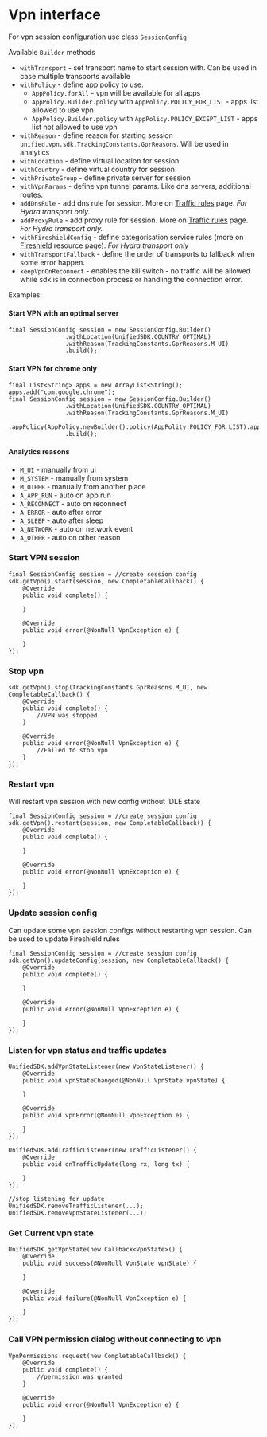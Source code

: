 # Vpn interface

For vpn session configuration use class `SessionConfig`

Available `Builder` methods

* `withTransport` - set transport name to start session with. Can be used in case multiple transports available
* `withPolicy` - define app policy to use.
  * `AppPolicy.forAll` - vpn will be available for all apps
  * `AppPolicy.Builder.policy` with `AppPolicy.POLICY_FOR_LIST` - apps list allowed to use vpn
  * `AppPolicy.Builder.policy` with `AppPolicy.POLICY_EXCEPT_LIST` - apps list not allowed to use vpn
* `withReason` - define reason for starting session `unified.vpn.sdk.TrackingConstants.GprReasons`. Will be used in analytics
* `withLocation` - define virtual location for session
* `withCountry` - define virtual country for session
* `withPrivateGroup` - define private server for session
* `withVpnParams` - define vpn tunnel params. Like dns servers, additional routes.
* `addDnsRule` - add dns rule for session. More on [Traffic rules](../traffic-rules.md) page. _For Hydra transport only._&#x20;
* `addProxyRule` - add proxy rule for session. More on [Traffic rules](../traffic-rules.md) page. _For Hydra transport only._
* `withFireshieldConfig` - define categorisation service rules (more on [Fireshield](../fireshield-hydra-transport.md) resource page). _For Hydra transport only_
* `withTransportFallback` - define the order of transports to fallback when some error happen.&#x20;
* `keepVpnOnReconnect` - enables the kill switch - no traffic will be allowed while sdk is in connection process or handling the connection error.

Examples:

#### Start VPN with an optimal server

```
final SessionConfig session = new SessionConfig.Builder()
                .withLocation(UnifiedSDK.COUNTRY_OPTIMAL)
                .withReason(TrackingConstants.GprReasons.M_UI)
                .build();
```

#### Start VPN for chrome only

```
final List<String> apps = new ArrayList<String();
apps.add("com.google.chrome");
final SessionConfig session = new SessionConfig.Builder()
                .withLocation(UnifiedSDK.COUNTRY_OPTIMAL)
                .withReason(TrackingConstants.GprReasons.M_UI)
                .appPolicy(AppPolicy.newBuilder().policy(AppPolity.POLICY_FOR_LIST).appList(apps).build())
                .build(); 
```

#### Analytics reasons

* `M_UI` - manually from ui
* `M_SYSTEM` - manually from system
* `M_OTHER` - manually from another place
* `A_APP_RUN` - auto on app run
* `A_RECONNECT` - auto on reconnect
* `A_ERROR` - auto after error
* `A_SLEEP` - auto after sleep
* `A_NETWORK` - auto on network event
* `A_OTHER` - auto on other reason

### Start VPN session

```
final SessionConfig session = //create session config
sdk.getVpn().start(session, new CompletableCallback() {
    @Override
    public void complete() {
        
    }

    @Override
    public void error(@NonNull VpnException e) {

    }
});
```

### Stop vpn

```
sdk.getVpn().stop(TrackingConstants.GprReasons.M_UI, new CompletableCallback() {
    @Override
    public void complete() {
        //VPN was stopped
    }

    @Override
    public void error(@NonNull VpnException e) {
        //Failed to stop vpn
    }
});
```

### Restart vpn

Will restart vpn session with new config without IDLE state

```
final SessionConfig session = //create session config
sdk.getVpn().restart(session, new CompletableCallback() {
    @Override
    public void complete() {
        
    }

    @Override
    public void error(@NonNull VpnException e) {

    }
});
```

### Update session config

Can update some vpn session configs without restarting vpn session. Can be used to update Fireshield rules

```
final SessionConfig session = //create session config
sdk.getVpn().updateConfig(session, new CompletableCallback() {
    @Override
    public void complete() {
        
    }

    @Override
    public void error(@NonNull VpnException e) {

    }
});
```

### Listen for vpn status and traffic updates

```
UnifiedSDK.addVpnStateListener(new VpnStateListener() {
    @Override
    public void vpnStateChanged(@NonNull VpnState vpnState) {
        
    }

    @Override
    public void vpnError(@NonNull VpnException e) {

    }
});

UnifiedSDK.addTrafficListener(new TrafficListener() {
    @Override
    public void onTrafficUpdate(long rx, long tx) {
        
    }
});

//stop listening for update
UnifiedSDK.removeTrafficListener(...);
UnifiedSDK.removeVpnStateListener(...);
```

### Get Current vpn state

```
UnifiedSDK.getVpnState(new Callback<VpnState>() {
    @Override
    public void success(@NonNull VpnState vpnState) {
        
    }

    @Override
    public void failure(@NonNull VpnException e) {

    }
});
```

### Call VPN permission dialog without connecting to vpn

```
VpnPermissions.request(new CompletableCallback() {
    @Override
    public void complete() {
        //permission was granted
    }

    @Override
    public void error(@NonNull VpnException e) {

    }
});
```

##
